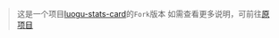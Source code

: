 > 这是一个项目[luogu-stats-card](https://github.com/wao3/luogu-stats-card)的`Fork`版本
> 如需查看更多说明，可前往[原项目](https://github.com/wao3/luogu-stats-card)

